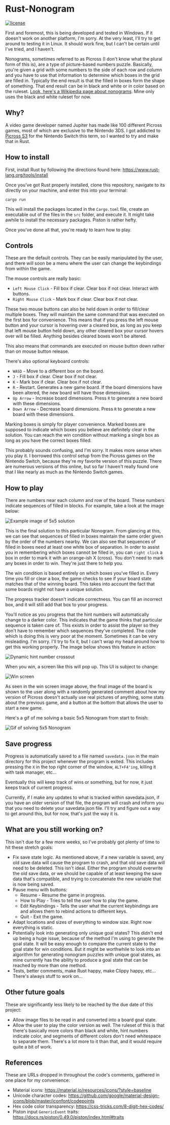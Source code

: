 # Rust-Nonogram
[![license](http://img.shields.io/badge/license-MIT-blue.svg)](https://github.com/Sundwalltanner/Rust-Nonogram/blob/master/LICENSE)

First and foremost, this is being developed and tested in Windows. If it doesn't work on another platform, I'm sorry. At the very least, I'll try to get around to testing it in Linux. It should work fine, but I can't be certain until I've tried, and I haven't.

Nonograms, sometimes referred to as Picross (I don't know what the plural form of this is), are a type of picture-based numbers puzzle. Basically, you're given a grid with some numbers to the side of each row and column and you have to use that information to determine which boxes in the grid are filled in. Typically the end result is that the filled in boxes form the shape of something. That end result can be in black and white or in color based on the ruleset. [Look, here's a Wikipedia page about nonograms](https://en.wikipedia.org/wiki/Nonogram). Mine only uses the black and white ruleset for now.

## Why?
A video game developer named Jupiter has made like 100 different Picross games, most of which are exclusive to the Nintendo 3DS. I got addicted to [Picross S3](https://www.nintendo.com/games/detail/picross-s3-switch/) for the Nintendo Switch this term, so I wanted to try and make that in Rust.

## How to install
First, install Rust by following the directions found here:
https://www.rust-lang.org/tools/install

Once you've got Rust properly installed, clone this repository, navigate to its directly on your machine, and enter this into your terminal:

```
cargo run
```

This will install the packages located in the ```Cargo.toml``` file, create an executable out of the files in the ```src``` folder, and execute it. It might take awhile to install the necessary packages. Piston is rather hefty.

Once you've done all that, you're ready to learn how to play.

## Controls
These are the default controls. They can be easily manipulated by the user, and there will soon be a menu where the user can change the keybindings from within the game.

The mouse controls are really basic:
* ```Left Mouse Click``` - Fill box if clear. Clear box if not clear. Interact with buttons.
* ```Right Mouse Click``` - Mark box if clear. Clear box if not clear.

These two mouse buttons can also be held down in order to fill/clear multiple boxes. They will maintain the same command that was executed on the first box for convenience. This means that if you press the left mouse button and your cursor is hovering over a cleared box, as long as you keep that left mouse button held down, any other cleared box your cursor hovers over will be filled. Anything besides cleared boxes won't be altered.

This also means that commands are executed on mouse button down rather than on mouse button release.

There's also optional keyboard controls:
* ```WASD``` - Move to a different box on the board.
* ```J``` - Fill box if clear. Clear box if not clear.
* ```K``` - Mark box if clear. Clear box if not clear.
* ```R``` - Restart. Generates a new game board. If the board dimensions have been altered, the new board will have those dimensions.
* ```Up Arrow``` - Increase board dimensions. Press ```R``` to generate a new board with these dimensions.
* ```Down Arrow``` - Decrease board dimensions. Press ```R``` to generate a new board with these dimensions.

Marking boxes is simply for player convenience. Marked boxes are supposed to indicate which boxes you believe are definitely clear in the solution. You can reach the win condition without marking a single box as long as you have the correct boxes filled.

This probably sounds confusing, and I'm sorry. It makes more sense when you play it. I borrowed this control setup from the Picross games on the Nintendo Switch, because they're my favorite version of this puzzle. There are numerous versions of this online, but so far I haven't really found one that I like nearly as much as the Nintendo Switch games.

## How to play
There are numbers near each column and row of the board. These numbers indicate sequences of filled in blocks. For example, take a look at the image below:

![Example image of 5x5 solution](https://i.imgur.com/YRhhWxf.png)

This is the final solution to this particular Nonogram. From glancing at this, we can see that sequences of filled in boxes maintain the same order given by the order of the numbers nearby. We can also see that sequences of filled in boxes need at least one white box of separation. In order to assist you in remembering which boxes cannot be filled in, you can ```right click``` a box in order to mark it with an orange-ish X (cross). You don't need to mark any boxes in order to win. They're just there to help you.

The win condition is based entirely on which boxes you've filled in. Every time you fill or clear a box, the game checks to see if your board state matches that of the winning board. This takes into account the fact that some boards might not have a unique solution.

The progress tracker doesn't indicate correctness. You can fill an incorrect box, and it will still add that box to your progress.

You'll notice as you progress that the hint numbers will automatically change to a darker color. This indicates that the game thinks that particular sequence is taken care of. This exists in order to assist the player so they don't have to remember which sequences they've completed. The code which is doing this is very poor at the moment. Sometimes it can be very misleading. I'm sorry. I'll try to fix it, but I can't wrap my head around how to get this working properly. The image below shows this feature in action:

![Dynamic hint number crossout](https://i.imgur.com/UtBIlRv.png)

When you win, a screen like this will pop up. This UI is subject to change:

![Win screen](https://i.imgur.com/1VoIUzt.png)

As seen in the win screen image above, the final image of the board is shown to the user along with a randomly generated comment about how my version of Picross doesn't actually use real pictures of anything, some stats about the previous game, and a button at the bottom that allows the user to start a new game.

Here's a gif of me solving a basic 5x5 Nonogram from start to finish:

![Gif of solving 5x5 Nonogram](https://i.imgur.com/wxxDn44.gif)

## Save progress
Progress is automatically saved to a file named ```savedata.json``` in the main directory for this project whenever the program is exited. This includes pressing the ```X``` in the top right corner of the window, ```ALT+F4'ing```, killing it with task manager, etc...

Eventually this will keep track of wins or something, but for now, it just keeps track of current progress.

Currently, if I make any updates to what is tracked within savedata.json, if you have an older version of that file, the program will crash and inform you that you need to delete your savedata.json file. I'll try and figure out a way to get around this, but for now, that's just the way it is.

## What are you still working on?
This isn't due for a few more weeks, so I've probably got plenty of time to hit these stretch goals:

* Fix save state logic. As mentioned above, if a new variable is saved, any old save data will cause the program to crash, and that old save data will need to be deleted. This isn't ideal. Either the program should overwrite the old save data, or we should be capable of at least keeping the save data that's compatible, and trying to concatenate the new variable that is now being saved.
* Pause menu with buttons:
    * Resume - Resume the game in progress.
    * How to Play - Tries to tell the user how to play the game.
    * Edit Keybindings - Tells the user what the current keybindings are and allows them to rebind actions to different keys.
    * Quit - Exit the game.
* Adapt locations and sizes of everything to window size. Right now everything is static.
* Potentially look into generating only unique goal states? This didn't end up being a huge issue, because of the method I'm using to generate the goal state. It will be easy enough to compare the current state to the goal state for win conditions. But it might be worthwhile to look into an algorithm for generating nonogram puzzles with unique goal states, as mine currently has the ability to produce a goal state that can be reached by more than one method.
* Tests, better comments, make Rust happy, make Clippy happy, etc... There's always stuff to work on...

## Other future goals
These are significantly less likely to be reached by the due date of this project:

* Allow image files to be read in and converted into a board goal state.
* Allow the user to play the color version as well. The ruleset of this is that there's basically more colors than black and white, hint numbers indicate color, and segments of different colors don't need whitespace to separate them. There's a lot more to it than that, and it would require quite a bit of work.

## References
These are URLs dropped in throughout the code's comments, gathered in one place for my convenience:

* Material icons: https://material.io/resources/icons/?style=baseline
* Unicode character codes: https://github.com/google/material-design-icons/blob/master/iconfont/codepoints
* Hex code color transparency: https://css-tricks.com/8-digit-hex-codes/
* Piston input ```GenericEvent``` traits: https://docs.rs/piston/0.49.0/piston/index.html#traits